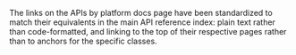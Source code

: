 The links on the APIs by platform docs page have been standardized to match their equivalents in the main API reference index: plain text rather than code-formatted, and linking to the top of their respective pages rather than to anchors for the specific classes.
